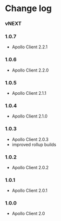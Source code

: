 # Change log

### vNEXT

### 1.0.7
- Apollo Client 2.2.1

### 1.0.6
- Apollo Client 2.2.0

### 1.0.5
- Apollo Client 2.1.1

### 1.0.4
- Apollo Client 2.1.0

### 1.0.3
- Apollo Client 2.0.3
- improved rollup builds

### 1.0.2
- Apollo Client 2.0.2

### 1.0.1
- Apollo Client 2.0.1

### 1.0.0
- Apollo Client 2.0
